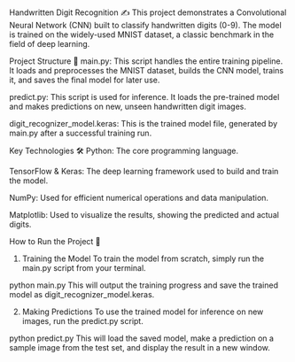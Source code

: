 Handwritten Digit Recognition ✍️
This project demonstrates a Convolutional Neural Network (CNN) built to classify handwritten digits (0-9). The model is trained on the widely-used MNIST dataset, a classic benchmark in the field of deep learning.


Project Structure 📁
main.py: This script handles the entire training pipeline. It loads and preprocesses the MNIST dataset, builds the CNN model, trains it, and saves the final model for later use.

predict.py: This script is used for inference. It loads the pre-trained model and makes predictions on new, unseen handwritten digit images.

digit_recognizer_model.keras: This is the trained model file, generated by main.py after a successful training run.


Key Technologies 🛠️
Python: The core programming language.

TensorFlow & Keras: The deep learning framework used to build and train the model.

NumPy: Used for efficient numerical operations and data manipulation.

Matplotlib: Used to visualize the results, showing the predicted and actual digits.


How to Run the Project 🚀
1. Training the Model
To train the model from scratch, simply run the main.py script from your terminal.

python main.py
This will output the training progress and save the trained model as digit_recognizer_model.keras.


2. Making Predictions
To use the trained model for inference on new images, run the predict.py script.


python predict.py
This will load the saved model, make a prediction on a sample image from the test set, and display the result in a new window.
